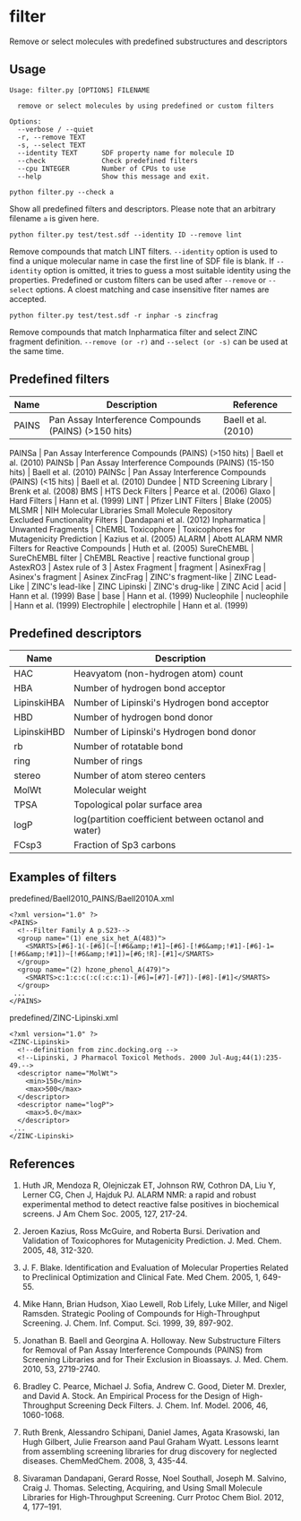 # filter

Remove or select molecules with predefined substructures and descriptors

## Usage

```
Usage: filter.py [OPTIONS] FILENAME

  remove or select molecules by using predefined or custom filters

Options:
  --verbose / --quiet
  -r, --remove TEXT
  -s, --select TEXT
  --identity TEXT      SDF property name for molecule ID
  --check              Check predefined filters
  --cpu INTEGER        Number of CPUs to use
  --help               Show this message and exit.
```

```python filter.py --check a```

Show all predefined filters and descriptors. 
Please note that an arbitrary filename `a` is given here.

```python filter.py test/test.sdf --identity ID --remove lint```

Remove compounds that match LINT filters. `--identity` option is used to find a
unique molecular name in case the first line of SDF file is blank.
If `--identity` option is omitted, it tries to guess a most suitable identity using
the properties.
Predefined or custom filters can be used after `--remove` or `--select` options.
A cloest matching and case insensitive fiter names are accepted.

```python filter.py test/test.sdf -r inphar -s zincfrag```

Remove compounds that match Inpharmatica filter and select ZINC fragment definition.
`--remove (or -r)` and `--select (or -s)` can be used at the same time.

## Predefined filters

Name | Description | Reference 
---- | ----------- | ---------
PAINS | Pan Assay Interference Compounds (PAINS) (>150 hits)    | Baell et al. (2010)

PAINSa | Pan Assay Interference Compounds (PAINS) (>150 hits)    | Baell et al. (2010)
PAINSb | Pan Assay Interference Compounds (PAINS) (15-150 hits) | Baell et al. (2010) 
PAINSc | Pan Assay Interference Compounds (PAINS) (<15 hits)    | Baell et al. (2010)
Dundee | NTD Screening Library | Brenk et al. (2008)
BMS    | HTS Deck Filters      | Pearce et al. (2006)
Glaxo  | Hard Filters          | Hann et al. (1999)
LINT   | Pfizer LINT Filters | Blake (2005)
MLSMR  | NIH Molecular Libraries Small Molecule Repository <br>Excluded Functionality Filters | Dandapani et al. (2012)
Inpharmatica | Unwanted Fragments | ChEMBL
Toxicophore  | Toxicophores for Mutagenicity Prediction | Kazius et al. (2005)
ALARM | Abott ALARM NMR Filters for Reactive Compounds | Huth et al. (2005)
SureChEMBL | SureChEMBL filter | ChEMBL
Reactive | reactive functional group | 
AstexRO3 | Astex rule of 3 | Astex
Fragment | fragment |
AsinexFrag |  Asinex's fragment | Asinex
ZincFrag  | ZINC's fragment-like | ZINC
Lead-Like | ZINC's lead-like | ZINC
Lipinski  | ZINC's drug-like | ZINC
Acid | acid | Hann et al. (1999)
Base | base | Hann et al. (1999)
Nucleophile | nucleophile | Hann et al. (1999)
Electrophile | electrophile | Hann et al. (1999)


## Predefined descriptors

Name | Description
---- | -----------
HAC | Heavyatom (non-hydrogen atom) count  
HBA | Number of hydrogen bond acceptor
LipinskiHBA | Number of Lipinski's Hydrogen bond acceptor
HBD | Number of hydrogen bond donor
LipinskiHBD | Number of Lipinski's Hydrogen bond donor
rb | Number of rotatable bond
ring | Number of rings
stereo | Number of atom stereo centers
MolWt | Molecular weight
TPSA | Topological polar surface area
logP | log(partition coefficient between octanol and water)
FCsp3 | Fraction of Sp3 carbons

## Examples of filters

predefined/Baell2010_PAINS/Baell2010A.xml
```
<?xml version="1.0" ?>
<PAINS>
  <!--Filter Family A p.S23-->
  <group name="(1) ene_six_het_A(483)">
    <SMARTS>[#6]-1(-[#6](~[!#6&amp;!#1]~[#6]-[!#6&amp;!#1]-[#6]-1=[!#6&amp;!#1])~[!#6&amp;!#1])=[#6;!R]-[#1]</SMARTS>
  </group>
  <group name="(2) hzone_phenol_A(479)">
    <SMARTS>c:1:c:c(:c(:c:c:1)-[#6]=[#7]-[#7])-[#8]-[#1]</SMARTS>
  </group>
 ...
</PAINS>
```

predefined/ZINC-Lipinski.xml
```
<?xml version="1.0" ?>
<ZINC-Lipinski>
  <!--definition from zinc.docking.org -->
  <!--Lipinski, J Pharmacol Toxicol Methods. 2000 Jul-Aug;44(1):235-49.-->
  <descriptor name="MolWt">
    <min>150</min>
    <max>500</max>
  </descriptor>
  <descriptor name="logP">
    <max>5.0</max>
  </descriptor>
 ...
</ZINC-Lipinski>
```


## References

1. Huth JR, Mendoza R, Olejniczak ET, Johnson RW, Cothron DA, Liu Y, Lerner CG, Chen J, Hajduk PJ. ALARM NMR: a rapid and robust experimental method to detect reactive false positives in biochemical screens. J Am Chem Soc. 2005, 127, 217-24.

1. Jeroen Kazius, Ross McGuire, and Roberta Bursi. Derivation and Validation of Toxicophores for Mutagenicity Prediction. J. Med. Chem. 2005, 48, 312-320.

1. J. F. Blake. Identification and Evaluation of Molecular Properties Related to Preclinical Optimization and Clinical Fate. Med Chem. 2005, 1, 649-55.

1. Mike Hann, Brian Hudson, Xiao Lewell, Rob Lifely, Luke Miller, and Nigel Ramsden. Strategic Pooling of Compounds for High-Throughput Screening. J. Chem. Inf. Comput. Sci. 1999, 39, 897-902.

1. Jonathan B. Baell and Georgina A. Holloway. New Substructure Filters for Removal of Pan Assay Interference Compounds (PAINS) from Screening Libraries and for Their Exclusion in Bioassays. J. Med. Chem. 2010, 53, 2719-2740.

1. Bradley C. Pearce, Michael J. Sofia, Andrew C. Good, Dieter M. Drexler, and David A. Stock. An Empirical Process for the Design of High-Throughput Screening Deck Filters. J. Chem. Inf. Model. 2006, 46, 1060-1068.

1. Ruth Brenk, Alessandro Schipani, Daniel James, Agata Krasowski, Ian Hugh Gilbert, Julie Frearson aand Paul Graham Wyatt. Lessons learnt from assembling screening libraries for drug discovery for neglected diseases. ChemMedChem. 2008, 3, 435-44.

1. Sivaraman Dandapani, Gerard Rosse, Noel Southall, Joseph M. Salvino, Craig J. Thomas. Selecting, Acquiring, and Using Small Molecule Libraries for High‐Throughput Screening. Curr Protoc Chem Biol. 2012, 4, 177–191.
